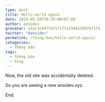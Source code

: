 ```yaml
---
type: post
title: Hello world again
date: 2019-05-20T20:39:00+07:00
author: ansidev
gravatar: a2ac3c4477e717c7fa15041d907e71fd
twitter: "@ansidev"
permalink: /thong-bao/hello-world-again/
categories:
  - Thông báo
tags:
  - thông báo
  - blog
---
```

Now, the old site was accidentally deleted.

So you are seeing a new ansidev.xyz.

End.
